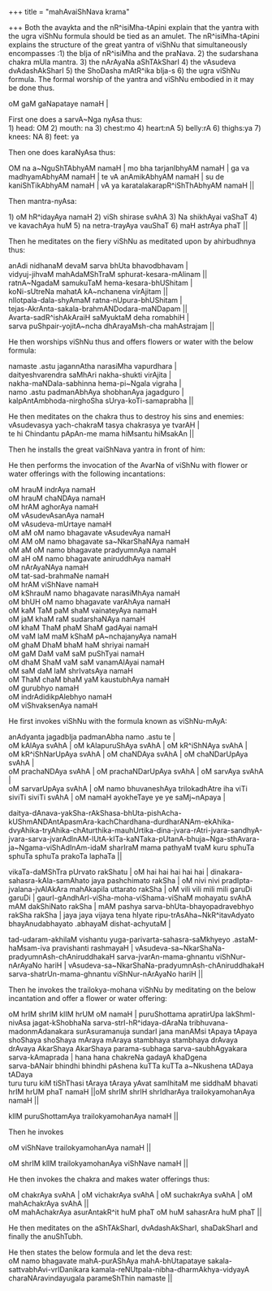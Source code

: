 +++
title = "mahAvaiShNava krama"

+++
Both the avaykta and the nR^isiMha-tApini explain that the yantra with
the ugra viShNu formula should be tied as an amulet. The
nR^isiMha-tApini explains the structure of the great yantra of viShNu
that simultaneously encompasses :1) the bIja of nR^isiMha and the
praNava. 2) the sudarshana chakra mUla mantra. 3) the nArAyaNa
aShTAkSharI 4) the vAsudeva dvAdashAkSharI 5) the ShoDasha mAtR^ika
bIja-s 6) the ugra viShNu formula. The formal worship of the yantra and
viShNu embodied in it may be done thus.

oM gaM gaNapataye namaH |

First one does a sarvA\~Nga nyAsa thus:  
1\) head: OM 2) mouth: na 3) chest:mo 4) heart:nA 5) belly:rA 6)
thighs:ya 7) knees: NA 8) feet: ya

Then one does karaNyAsa thus:

OM na a\~NguShTAbhyAM namaH | mo bha tarjanIbhyAM namaH | ga va
madhyamAbhyAM namaH | te vA anAmikAbhyAM namaH | su de kaniShTikAbhyAM
namaH | vA ya karatalakarapR^iShThAbhyAM namaH ||

Then mantra-nyAsa:

1\) oM hR^idayAya namaH 2) viSh shirase svAhA 3) Na shikhAyai vaShaT 4)
ve kavachAya huM 5) na netra-trayAya vauShaT 6) maH astrAya phaT ||

Then he meditates on the fiery viShNu as meditated upon by ahirbudhnya
thus:

anAdi nidhanaM devaM sarva bhUta bhavodbhavam |  
vidyuj-jihvaM mahAdaMShTraM sphurat-kesara-mAlinam ||  
ratnA\~NgadaM samukuTaM hema-kesara-bhUShitam |  
koNi-sUtreNa mahatA kA\~nchanena virAjitam ||  
nIlotpala-dala-shyAmaM ratna-nUpura-bhUShitam |  
tejas-AkrAnta-sakala-brahmANDodara-maNDapam ||  
Avarta-sadR^ishAkAraiH saMyuktaM deha romabhiH |  
sarva puShpair-yojitA\~ncha dhArayaMsh-cha mahAstrajam ||

He then worships viShNu thus and offers flowers or water with the below
formula:

namaste .astu jagannAtha narasiMha vapurdhara |  
daityeshvarendra saMhAri nakha-shukti virAjita |  
nakha-maNDala-sabhinna hema-pi\~Ngala vigraha |  
namo .astu padmanAbhAya shobhanAya jagadguro |  
kalpAntAmbhoda-nirghoSha sUrya-koTi-samaprabha ||

He then meditates on the chakra thus to destroy his sins and enemies:  
vAsudevasya yach-chakraM tasya chakrasya ye tvarAH |  
te hi Chindantu pApAn-me mama hiMsantu hiMsakAn ||

Then he installs the great vaiShNava yantra in front of him:

He then performs the invocation of the AvarNa of viShNu with flower or
water offerings with the following incantations:

oM hrauM indrAya namaH  
oM hrauM chaNDAya namaH  
oM hrAM aghorAya namaH  
oM vAsudevAsanAya namaH  
oM vAsudeva-mUrtaye namaH  
oM aM oM namo bhagavate vAsudevAya namaH  
oM AM oM namo bhagavate sa\~NkarShaNAya namaH  
oM aM oM namo bhagavate pradyumnAya namaH  
oM aH oM namo bhagavate aniruddhAya namaH  
oM nArAyaNAya namaH  
oM tat-sad-brahmaNe namaH  
oM hrAM viShNave namaH  
oM kShrauM namo bhagavate narasiMhAya namaH  
oM bhUH oM namo bhagavate varAhAya namaH  
oM kaM TaM paM shaM vainateyAya namaH  
oM jaM khaM raM sudarshaNAya namaH  
oM khaM ThaM phaM ShaM gadAyai namaH  
oM vaM laM maM kShaM pA\~nchajanyAya namaH  
oM ghaM DhaM bhaM haM shriyai namaH  
oM gaM DaM vaM saM puShTyai namaH  
oM dhaM ShaM vaM saM vanamAlAyai namaH  
oM saM daM laM shrIvatsAya namaH  
oM ThaM chaM bhaM yaM kaustubhAya namaH  
oM gurubhyo namaH  
oM indrAdidikpAlebhyo namaH  
oM viShvaksenAya namaH

He first invokes viShNu with the formula known as viShNu-mAyA:

anAdyanta jagadbIja  padmanAbha  namo .astu te  |  
oM kAlAya svAhA | oM kAlapuruShAya svAhA | oM kR^iShNAya svAhA |  
oM kR^iShNarUpAya svAhA |  oM chaNDAya svAhA | oM chaNDarUpAya svAhA 
|  
oM prachaNDAya svAhA | oM prachaNDarUpAya svAhA | oM sarvAya svAhA |  
oM sarvarUpAya svAhA |  oM namo bhuvaneshAya trilokadhAtre iha viTi
siviTi siviTi svAhA |  oM namaH ayokheTaye ye ye saMj\~nApaya |

daitya-dAnava-yakSha-rAkShasa-bhUta-pishAcha-kUShmANDAntApasmAra-kachChardhana-durdharANAm-ekAhika-dvyAhika-tryAhika-chAturthika-mauhUrtika-dina-jvara-rAtri-jvara-sandhyA-jvara-sarva-jvarAdInAM-lUtA-kITa-kaNTaka-pUtanA-bhuja\~Nga-sthAvara-ja\~Ngama-viShAdInAm-idaM
sharIraM mama pathyaM tvaM kuru sphuTa sphuTa sphuTa prakoTa laphaTa ||

vikaTa-daMShTra pUrvato rakShatu | oM hai hai hai hai hai |
dinakara-sahasra-kAla-samAhato jaya pashchimato rakSha | oM nivi nivi
pradIpta-jvalana-jvAlAkAra mahAkapila uttarato rakSha | oM vili vili
mili mili garuDi garuDi | gaurI-gAndhArI-viSha-moha-viShama-viShaM
mohayatu svAhA mAM dakShiNato rakSha | mAM pashya
sarva-bhUta-bhayopadravebhyo rakSha rakSha |  jaya jaya vijaya tena
hIyate ripu-trAsAha\~NkR^itavAdyato bhayAnudabhayato .abhayaM
dishat-achyutaM  |

tad-udaram-akhilaM vishantu yuga-parivarta-sahasra-saMkhyeyo
.astaM-haMsam-iva pravishanti rashmayaH  |
vAsudeva-sa\~NkarShaNa-pradyumnAsh-chAniruddhakaH 
sarva-jvarAn-mama-ghnantu viShNur-nArAyaNo hariH |
vAsudeva-sa\~NkarShaNa-pradyumnAsh-chAniruddhakaH 
sarva-shatrUn-mama-ghnantu viShNur-nArAyaNo hariH ||

Then he invokes the trailokya-mohana viShNu by meditating on the below
incantation and offer a flower or water offering:

oM hrIM shrIM klIM hrUM oM namaH | puruShottama apratirUpa
lakShmI-nivAsa jagat-kShobhaNa sarva-strI-hR^idaya-dAraNa
tribhuvana-madonmAdanakara surAsuramanuja sundarI jana manAMsi tApaya
tApaya shoShaya shoShaya mAraya mAraya stambhaya stambhaya drAvaya
drAvaya AkarShaya AkarShaya parama-subhaga sarva-saubhAgyakara
sarva-kAmaprada | hana hana chakreNa gadayA khaDgena  
sarva-bANair bhindhi bhindhi pAshena kuTTa kuTTa a\~Nkushena tADaya
tADaya  
turu turu kiM tiShThasi tAraya tAraya yAvat samIhitaM me siddhaM bhavati
hrIM hrUM phaT namaH ||oM shrIM shrIH shrIdharAya trailokyamohanAya
namaH ||

klIM puruShottamAya trailokyamohanAya namaH ||

Then he invokes

oM viShNave trailokyamohanAya namaH ||

oM shrIM klIM trailokyamohanAya viShNave namaH ||

  
He then invokes the chakra and makes water offerings thus:

oM chakrAya svAhA | oM vichakrAya svAhA | oM suchakrAya svAhA | oM  
mahAchakrAya svAhA ||  
oM mahAchakrAya asurAntakR^it huM phaT oM huM sahasrAra huM phaT ||

He then meditates on the aShTAkSharI, dvAdashAkSharI, shaDakSharI and
finally the anuShTubh.

He then states the below formula and let the deva rest:  
oM namo bhagavate mahA-purAShAya mahA-bhUtapataye sakala-
sattvabhAvi-vrIDanikara kamala-reNUtpala-nibha-dharmAkhya-vidyayA
charaNAravindayugala parameShThin namaste ||
